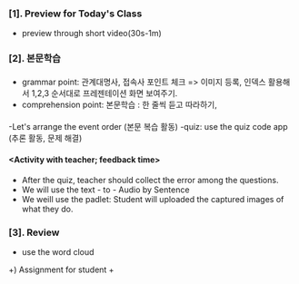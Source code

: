 ### [1]. Preview for Today's Class
+ preview through short video(30s-1m)

### [2]. 본문학습

#### <Teaching>
+ grammar point: 관계대명사, 접속사 포인트 체크 => 이미지 등록, 인덱스 활용해서 1,2,3 순서대로 프레젠테이션 화면 보여주기.
+ comprehension point: 본문학습 : 한 줄씩 듣고 따라하기, 

#### <Group Activities>
-Let's arrange the event order (본문 복습 활동)
-quiz: use the quiz code app (추론 활동, 문제 해결)  

#### <Activity with teacher; feedback time>
+ After the quiz, teacher should collect the error among the questions.
+ We will use the text - to - Audio by Sentence
+ We weill use the padlet: Student will uploaded the captured images of what they do.  

### [3]. Review
+ use the word cloud

+) Assignment for student
+ 
